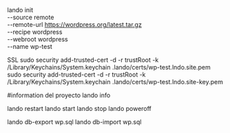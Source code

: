 lando init \
 --source remote \
 --remote-url https://wordpress.org/latest.tar.gz \
 --recipe wordpress \
 --webroot wordpress \
 --name wp-test

SSL
sudo security add-trusted-cert -d -r trustRoot -k /Library/Keychains/System.keychain .lando/certs/wp-test.lndo.site.pem
sudo security add-trusted-cert -d -r trustRoot -k /Library/Keychains/System.keychain .lando/certs/wp-test.lndo.site-key.pem

#information del proyecto
lando info

lando restart
lando start
lando stop
lando poweroff

lando db-export wp.sql
lando db-import wp.sql
